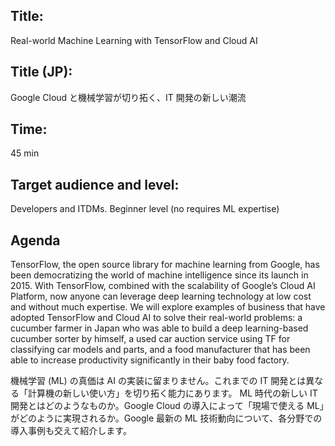 ## Title:

Real-world Machine Learning with TensorFlow and Cloud AI

## Title (JP):

Google Cloud と機械学習が切り拓く、IT 開発の新しい潮流

## Time: 

45 min

## Target audience and level: 

Developers and ITDMs. Beginner level (no requires ML expertise)

## Agenda

TensorFlow, the open source library for machine learning from Google, has been democratizing the world of machine intelligence since its launch in 2015. With TensorFlow, combined with the scalability of Google’s Cloud AI Platform, now anyone can leverage deep learning technology at low cost and without much expertise. We will explore examples of business that have adopted TensorFlow and Cloud AI to solve their real-world problems: a cucumber farmer in Japan who was able to build a deep learning-based cucumber sorter by himself, a used car auction service using TF for classifying car models and parts, and a food manufacturer that has been able to increase productivity significantly in their baby food factory.

機械学習 (ML) の真価は AI の実装に留まりません。これまでの IT 開発とは異なる「計算機の新しい使い方」を切り拓く能力にあります。 ML 時代の新しい IT 開発とはどのようなものか。Google Cloud の導入によって「現場で使える ML」がどのように実現されるか。Google 最新の ML 技術動向について、各分野での導入事例も交えて紹介します。
